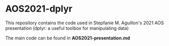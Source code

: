 # AOS2021-dplyr

This repository contains the code used in Stepfanie M. Aguillon's 2021 AOS presentation (dplyr: a useful toolbox for manipulating data)

The main code can be found in **AOS2021-presentation.md**

